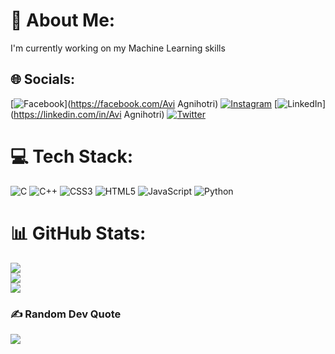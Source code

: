 # 💫 About Me:
I'm currently working on my Machine Learning skills


## 🌐 Socials:
[![Facebook](https://img.shields.io/badge/Facebook-%231877F2.svg?logo=Facebook&logoColor=white)](https://facebook.com/Avi Agnihotri) [![Instagram](https://img.shields.io/badge/Instagram-%23E4405F.svg?logo=Instagram&logoColor=white)](https://instagram.com/_avi.agnihotri_) [![LinkedIn](https://img.shields.io/badge/LinkedIn-%230077B5.svg?logo=linkedin&logoColor=white)](https://linkedin.com/in/Avi Agnihotri) [![Twitter](https://img.shields.io/badge/Twitter-%231DA1F2.svg?logo=Twitter&logoColor=white)](https://twitter.com/TheAviAgnihotri) 

# 💻 Tech Stack:
![C](https://img.shields.io/badge/c-%2300599C.svg?style=flat-square&logo=c&logoColor=white) ![C++](https://img.shields.io/badge/c++-%2300599C.svg?style=flat-square&logo=c%2B%2B&logoColor=white) ![CSS3](https://img.shields.io/badge/css3-%231572B6.svg?style=flat-square&logo=css3&logoColor=white) ![HTML5](https://img.shields.io/badge/html5-%23E34F26.svg?style=flat-square&logo=html5&logoColor=white) ![JavaScript](https://img.shields.io/badge/javascript-%23323330.svg?style=flat-square&logo=javascript&logoColor=%23F7DF1E) ![Python](https://img.shields.io/badge/python-3670A0?style=flat-square&logo=python&logoColor=ffdd54)
# 📊 GitHub Stats:
![](https://github-readme-stats.vercel.app/api?username=AviAgnihotri&theme=jolly&hide_border=false&include_all_commits=true&count_private=true)<br/>
![](https://github-readme-streak-stats.herokuapp.com/?user=AviAgnihotri&theme=jolly&hide_border=false)<br/>
![](https://github-readme-stats.vercel.app/api/top-langs/?username=AviAgnihotri&theme=jolly&hide_border=false&include_all_commits=true&count_private=true&layout=compact)

### ✍️ Random Dev Quote
![](https://quotes-github-readme.vercel.app/api?type=horizontal&theme=radical)

<!-- Proudly created with GPRM ( https://gprm.itsvg.in ) -->
